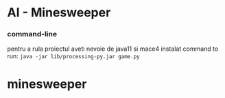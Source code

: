 # AI - Minesweeper

### command-line
pentru a rula proiectul aveti nevoie de java11 si mace4 instalat
command to run: `java -jar lib/processing-py.jar game.py`

    
    
    
    


 # minesweeper
